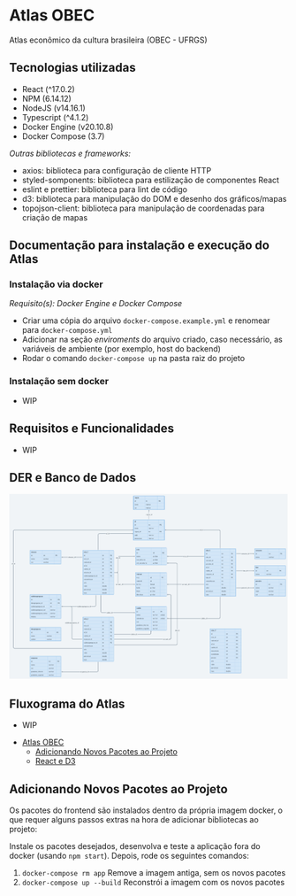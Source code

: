 # Atlas OBEC

Atlas econômico da cultura brasileira (OBEC - UFRGS)

## Tecnologias utilizadas

* React (^17.0.2)
* NPM (6.14.12)
* NodeJS (v14.16.1)
* Typescript (^4.1.2)
* Docker Engine (v20.10.8)
* Docker Compose (3.7)

*Outras bibliotecas e frameworks:*
* axios: biblioteca para configuração de cliente HTTP
* styled-somponents: biblioteca para estilização de componentes React
* eslint e prettier: biblioteca para lint de código
* d3: biblioteca para manipulação do DOM e desenho dos gráficos/mapas
* topojson-client: biblioteca para manipulação de coordenadas para criação de mapas

## Documentação para instalação e execução do Atlas

### Instalação via docker

*Requisito(s): Docker Engine e Docker Compose*

* Criar uma cópia do arquivo `docker-compose.example.yml` e renomear para `docker-compose.yml`
* Adicionar na seção *enviroments* do arquivo criado, caso necessário, as variáveis de ambiente (por exemplo, host do backend)
* Rodar o comando `docker-compose up` na pasta raiz do projeto

### Instalação sem docker

* WIP

## Requisitos e Funcionalidades

* WIP

## DER e Banco de Dados

![Diagrama Entidade Relacionamento](docs/er-diagram.png)

## Fluxograma do Atlas

* WIP
- [Atlas OBEC](#atlas-obec)
  - [Adicionando Novos Pacotes ao Projeto](#adicionando-novos-pacotes-ao-projeto)
  - [React e D3](#react-e-d3)

## Adicionando Novos Pacotes ao Projeto

Os pacotes do frontend são instalados dentro da própria imagem docker, o que requer alguns passos extras na hora de adicionar bibliotecas ao projeto:

Instale os pacotes desejados, desenvolva e teste a aplicação fora do docker (usando `npm start`). Depois, rode os seguintes comandos:

1. `docker-compose rm app` Remove a imagem antiga, sem os novos pacotes
2. `docker-compose up --build` Reconstrói a imagem com os novos pacotes

